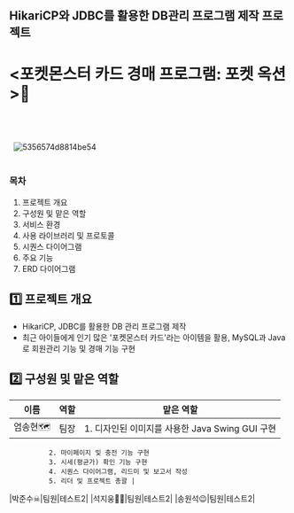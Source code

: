 ## HikariCP와 JDBC를 활용한 DB관리 프로그램 제작 프로젝트
# <포켓몬스터 카드 경매 프로그램: 포켓 옥션>💸
&nbsp; 
------------------------------------------
&nbsp; 
![5356574d8814be54](https://github.com/junsoo186/card_auction_project/assets/169410809/d8e958ce-e7fe-4056-a242-c25d4b8ef48b)
&nbsp;
&nbsp;  
&nbsp; 
### 목차
1. 프로젝트 개요
2. 구성원 및 맡은 역할
3. 서비스 환경
4. 사용 라이브러리 및 프로토콜
5. 시퀀스 다이어그램
6. 주요 기능
7. ERD 다이어그램
&nbsp; 
&nbsp; 
&nbsp;   
  
## 1️⃣ 프로젝트 개요
* HikariCP, JDBC를 활용한 DB 관리 프로그램 제작
* 최근 아이들에게 인기 많은 '포켓몬스터 카드'라는 아이템을 활용, MySQL과 Java로 회원관리 기능 및 경매 기능 구현
&nbsp; 
&nbsp; 
&nbsp; 
## 2️⃣ 구성원 및 맡은 역할
|이름|역할|맡은 역할|
|------|---|---|
|엄송현🗺|팀장|1. 디자인된 이미지를 사용한 Java Swing GUI 구현
              2. 마이페이지 및 충전 기능 구현
              3. 시세(평균가) 확인 기능 구현
              4. 시퀀스 다이어그램, 리드미 및 보고서 작성
              5. 리더 및 프로젝트 총괄 |
|박준수☠|팀원|테스트2|
|석지웅👨‍💻|팀원|테스트2|
|송원석😉|팀원|테스트2|
